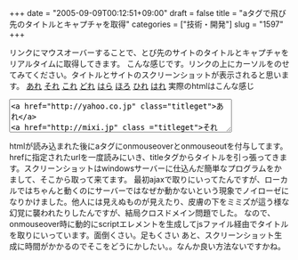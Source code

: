 +++
date = "2005-09-09T00:12:51+09:00"
draft = false
title = "aタグで飛び先のタイトルとキャプチャを取得"
categories = ["技術・開発"]
slug = "1597"
+++

<script src="http://hbkr.jp/gettitle/gettitle3.js"></script>
リンクにマウスオーバーすることで、とび先のサイトのタイトルとキャプチャをリアルタイムに取得してきます。
こんな感じです。リンクの上にカーソルをのせてみてください。タイトルとサイトのスクリーンショットが表示されると思います。
<a href="http://yahoo.co.jp" class="titleget">あれ</a>
<a href="http://mixi.jp" class ="titleget">それ</a>
<a href="http://tanteifile.com" class ="titleget">これ</a>
<a href="http://pplog.jugem.cc" class ="titleget">どれ</a>
<a href="http://daiskip.com" class ="titleget">はら</a>
<a href="http://glover.jp" class ="titleget">ほろ</a>
<a href="http://lolipop.jp" class ="titleget">ひれ</a>
<a href="http://jugem.jp" class ="titleget">はれ</a>
実際のhtmlはこんな感じ
<textarea style="width:400px; height:60px;">
<a href="http://yahoo.co.jp" class="titleget">あれ</a>
<a href="http://mixi.jp" class ="titleget">それ</a>
<a href="http://tanteifile.com" class ="titleget">これ</a>
<a href="http://pplog.jugem.cc" class ="titleget">どれ</a>
<a href="http://daiskip.com" class ="titleget">はら</a>
<a href="http://glover.jp" class ="titleget">ほろ</a>
<a href="http://lolipop.jp" class ="titleget">ひれ</a>
<a href="http://jugem.jp" class ="titleget">はれ</a>
</textarea>
htmlが読み込まれた後にaタグにonmouseoverとonmouseoutを付与してます。hrefに指定されたurlを一度読みにいき、titleタグからタイトルを引っ張ってきます。スクリーンショットはwindowsサーバーに仕込んだ簡単なプログラムをかまして、そこから取って来てます。
最初ajaxで取りにいってたんですが、ローカルではちゃんと動くのにサーバーではなぜか動かないという現象でノイローゼになりかけました。他人には見えぬものが見えたり、皮膚の下をミミズが這う様な幻覚に襲われたりしたんですが、結局クロスドメイン問題でした。
なので、onmouseover時に動的にscriptエレメントを生成してjsファイル経由でタイトルを取りにいっています。面倒くさい。足もくさい
あと、スクリーンショット生成に時間がかかるのでそこをどうにかしたい。。なんか良い方法ないですかね。
